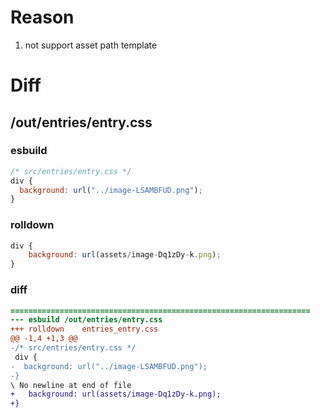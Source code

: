 # Reason
1. not support asset path template
# Diff
## /out/entries/entry.css
### esbuild
```js
/* src/entries/entry.css */
div {
  background: url("../image-LSAMBFUD.png");
}
```
### rolldown
```js
div {
	background: url(assets/image-Dq1zDy-k.png);
}

```
### diff
```diff
===================================================================
--- esbuild	/out/entries/entry.css
+++ rolldown	entries_entry.css
@@ -1,4 +1,3 @@
-/* src/entries/entry.css */
 div {
-  background: url("../image-LSAMBFUD.png");
-}
\ No newline at end of file
+	background: url(assets/image-Dq1zDy-k.png);
+}

```